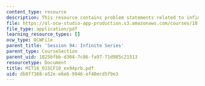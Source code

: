 ```yaml
---
content_type: resource
description: This resource contains problem statements related to infinite series.
file: https://ol-ocw-studio-app-production.s3.amazonaws.com/courses/18-01sc-single-variable-calculus-fall-2010/db8f7368a52ee6e69946ef40ecd5f9e3_MIT18_01SCF10_ex94prb.pdf
file_type: application/pdf
learning_resource_types: []
ocw_type: OCWFile
parent_title: 'Session 94: Infinite Series'
parent_type: CourseSection
parent_uid: 1825bfbb-d364-7c86-fa97-71d985c21513
resourcetype: Document
title: MIT18_01SCF10_ex94prb.pdf
uid: db8f7368-a52e-e6e6-9946-ef40ecd5f9e3
---
```

